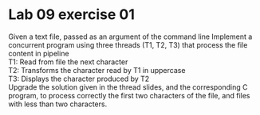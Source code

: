 <!--
vim: tabstop=4 shiftwidth=4
-->
# Lab 09 exercise 01
Given a text file, passed as an argument of the command line
Implement a concurrent program using three threads (T1, T2, T3) that process
the file content in pipeline  
T1: Read from file the next character  
T2: Transforms the character read by T1 in uppercase  
T3: Displays the character produced by T2  
Upgrade the solution given in the thread slides, and the corresponding
C program, to process correctly the first two characters of the file, and files
with less than two characters.
